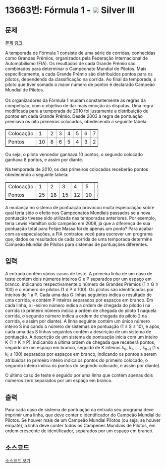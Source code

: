 # 13663번: Fórmula 1 - <img src="https://static.solved.ac/tier_small/8.svg" style="height:20px" /> Silver III

<!-- performance -->

<!-- 문제 제출 후 깃허브에 푸시를 했을 때 제출한 코드의 성능이 입력될 공간입니다.-->

<!-- end -->

## 문제

[문제 링크](https://boj.kr/13663)


<p>A temporada de Fórmula 1 consiste de uma série de corridas, conhecidas como Grandes Prêmios, organizados pela Federação Internacional de Automobilismo (FIA). Os resultados de cada Grande Prêmio são combinados para determinar o Campeonato Mundial de Pilotos. Mais especificamente, a cada Grande Prêmio são distribuídos pontos para os pilotos, dependendo da classificação na corrida. Ao final da temporada, o piloto que tiver somado o maior número de pontos é declarado Campeão Mundial de Pilotos.<br>
<br>
Os organizadores da Fórmula 1 mudam constantemente as regras da competição, com o objetivo de dar mais emoção às disputas. Uma regra modificada para a temporada de 2010 foi justamente a distribuição de pontos em cada Grande Prêmio. Desde 2003 a regra de pontuação premiava os oito primeiros colocados, obedecendo a seguinte tabela:</p>

<table border="1" cellpadding="1" cellspacing="1" style="width:300px">
<tbody>
<tr>
<td>Colocação</td>
<td>1</td>
<td>2</td>
<td>3</td>
<td>4</td>
<td>5</td>
<td>6</td>
<td>7</td>
<td>8</td>
</tr>
<tr>
<td>Pontos</td>
<td>10</td>
<td>8</td>
<td>6</td>
<td>5</td>
<td>4</td>
<td>3</td>
<td>2</td>
<td>1</td>
</tr>
</tbody>
</table>

<p>Ou seja, o piloto vencedor ganhava 10 pontos, o segundo colocado ganhava 8 pontos, e assim por diante.</p>

<p>Na temporada de 2010, os dez primeiros colocados receberão pontos obedecendo a seguinte tabela:</p>

<table border="1" cellpadding="1" cellspacing="1" style="width:300px">
<tbody>
<tr>
<td>Colocação</td>
<td>1</td>
<td>2</td>
<td>3</td>
<td>4</td>
<td>5</td>
<td>6</td>
<td>7</td>
<td>8</td>
<td>9</td>
<td>10</td>
</tr>
<tr>
<td>Pontos</td>
<td>25</td>
<td>18</td>
<td>15</td>
<td>12</td>
<td>10</td>
<td>8</td>
<td>6</td>
<td>4</td>
<td>2</td>
<td>1</td>
</tr>
</tbody>
</table>

<p>A mudança no sistema de pontuação provocou muita especulação sobre qual teria sido o efeito nos Campeonatos Mundiais passados se a nova pontuação tivesse sido utilizada nas temporadas anteriores. Por exemplo, teria Lewis Hamilton sido campeão em 2008, já que a diferença de sua pontuação total para Felipe Massa foi de apenas um ponto? Para acabar com as especulações, a FIA contratou você para escrever um programa que, dados os resultados de cada corrida de uma temporada determine Campeão Mundial de Pilotos para sistemas de pontuações diferentes.</p>



## 입력


<p>A entrada contém vários casos de teste. A primeira linha de um caso de teste contém dois números inteiros G e P separados por um espaço em branco, indicando respectivamente o número de Grandes Prêmios (1 ≤ G ≤ 100) e o número de pilotos (1 ≤ P ≤ 100). Os pilotos são identificados por inteiros de 1 a P. Cada uma das G linhas seguintes indica o resultado de uma corrida, e contém P inteiros separados por espaços em branco. Em cada linha, o i-ésimo número indica a ordem de chegada do pilodo i na corrida (o primeiro número indica a ordem de chegada do piloto 1 naquela corrida, o segundo número indica a ordem de chegada do piloto 2 na corrida, e assim por diante). A linha seguinte contém um único número inteiro S indicando o número de sistemas de pontuação (1 ≤ S ≤ 10), e após, cada uma das S linhas seguintes contém a descrição de um sistema de pontuação. A descrição de um sistema de pontuação inicia com um inteiro K (1 ≤ K ≤ P), indicando a última ordem de chegada que receberá pontos, seguido de um espaço em branco, seguido de K inteiros k<sub>0</sub>, k<sub>1</sub>, ... , k<sub>n−1</sub> (1 ≤ k<sub>i</sub> ≤ 100) separados por espaços em branco, indicando os pontos a serem atribuídos (o primeiro inteiro indica os pontos do primeiro colocado, o segundo inteiro indica os pontos do segundo colocado, e assim por diante).</p>

<p>O último caso de teste é seguido por uma linha que contém apenas dois números zero separados por um espaço em branco.</p>



## 출력


<p>Para cada caso de sistema de pontuação da entrada seu programa deve imprimir uma linha, que deve conter o identificador do Campeão Mundial de Pilotos. Se houver mais de um Campeão Mundial Pilotos (ou seja, se houver empate), a linha deve conter todos os Campeões Mundiais de Pilotos, em ordem crescente de identificador, separados por um espaço em branco.</p>



## 소스코드

[소스코드 보기](Fórmula%201.py)